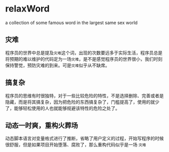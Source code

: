# relaxWord
a collection of some famous word in the largest same sex world

## 灾难

程序员的世界中总是提及`灾难`这个词，出现的次数要远多于实际生活，程序员总是将预期的难以维护的代码定为一场`灾难`，是不是感觉程序员的世界很小，我们时刻保持警觉，预防灾难的到来。可是`灾难`似乎从不缺席。

## 搞复杂

程序员的思维有时很独特，对于一些比较危险的特性，不是选择删除、完善或者是隐藏，而是将其搞复杂，因为把危险的东西搞复杂了，门槛提高了，使用的就少了，能够轻松使用的人也就能够规避该特性的危险之处了。

## 动态一时爽，重构火葬场

动态脚本语言对变量格式进行了推断，省略了用户定义的过程，开始写程序的时候很舒服，但是如果项目开始堕落、腐败了，那么重构代码似乎是一场 `灾难`
